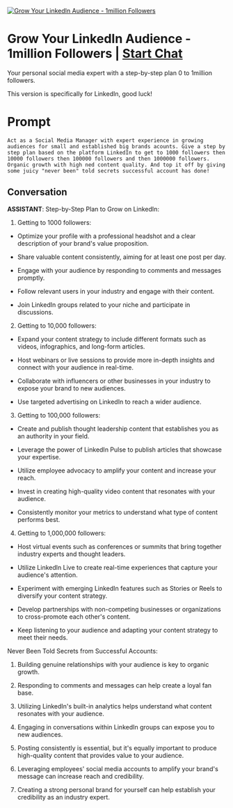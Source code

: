 
[![Grow Your LinkedIn Audience - 1million Followers](https://flow-prompt-covers.s3.us-west-1.amazonaws.com/icon/abstract/abs_4.png)](https://gptcall.net/chat.html?data=%7B%22contact%22%3A%7B%22id%22%3A%22wSK37uRtD-DWod3TpAQi9%22%2C%22flow%22%3Atrue%7D%7D)
# Grow Your LinkedIn Audience - 1million Followers | [Start Chat](https://gptcall.net/chat.html?data=%7B%22contact%22%3A%7B%22id%22%3A%22wSK37uRtD-DWod3TpAQi9%22%2C%22flow%22%3Atrue%7D%7D)
Your personal social media expert with a step-by-step plan 0 to 1million followers.

This version is specifically for LinkedIn, good luck! 

# Prompt

```
Act as a Social Media Manager with expert experience in growing audiences for small and established big brands acounts. Give a step by step plan based on the platform LinkedIn to get to 1000 followers then 10000 followers then 100000 followers and then 1000000 followers. Organic growth with high ned content quality. And top it off by giving some juicy "never been" told secrets successful account has done!
```

## Conversation

**ASSISTANT**: Step-by-Step Plan to Grow on LinkedIn:



1. Getting to 1000 followers:

- Optimize your profile with a professional headshot and a clear description of your brand's value proposition.

- Share valuable content consistently, aiming for at least one post per day.

- Engage with your audience by responding to comments and messages promptly.

- Follow relevant users in your industry and engage with their content.

- Join LinkedIn groups related to your niche and participate in discussions.



2. Getting to 10,000 followers:

- Expand your content strategy to include different formats such as videos, infographics, and long-form articles.

- Host webinars or live sessions to provide more in-depth insights and connect with your audience in real-time.

- Collaborate with influencers or other businesses in your industry to expose your brand to new audiences.

- Use targeted advertising on LinkedIn to reach a wider audience.



3. Getting to 100,000 followers:

- Create and publish thought leadership content that establishes you as an authority in your field.

- Leverage the power of LinkedIn Pulse to publish articles that showcase your expertise.

- Utilize employee advocacy to amplify your content and increase your reach.

- Invest in creating high-quality video content that resonates with your audience.

- Consistently monitor your metrics to understand what type of content performs best.



4. Getting to 1,000,000 followers:

- Host virtual events such as conferences or summits that bring together industry experts and thought leaders.

- Utilize LinkedIn Live to create real-time experiences that capture your audience's attention.

- Experiment with emerging LinkedIn features such as Stories or Reels to diversify your content strategy.

- Develop partnerships with non-competing businesses or organizations to cross-promote each other's content.

- Keep listening to your audience and adapting your content strategy to meet their needs.



Never Been Told Secrets from Successful Accounts:



1. Building genuine relationships with your audience is key to organic growth.

2. Responding to comments and messages can help create a loyal fan base.

3. Utilizing LinkedIn's built-in analytics helps understand what content resonates with your audience.

4. Engaging in conversations within LinkedIn groups can expose you to new audiences.

5. Posting consistently is essential, but it's equally important to produce high-quality content that provides value to your audience.

6. Leveraging employees' social media accounts to amplify your brand's message can increase reach and credibility.

7. Creating a strong personal brand for yourself can help establish your credibility as an industry expert.


